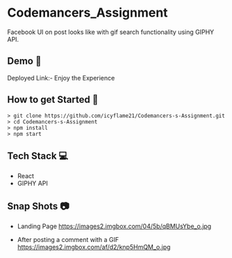 # Codemancers_Assignment
Facebook UI on post looks like with gif search functionality using GIPHY API.

## Demo 🎥
Deployed Link:- Enjoy the Experience

## How to get Started 🚀
```
> git clone https://github.com/icyflame21/Codemancers-s-Assignment.git
> cd Codemancers-s-Assignment
> npm install
> npm start
```

## Tech Stack 💻
- React
- GIPHY API

## Snap Shots 📷
- Landing Page
https://images2.imgbox.com/04/5b/qBMUsYbe_o.jpg

- After posting a comment with a GIF
https://images2.imgbox.com/af/d2/knp5HmQM_o.jpg